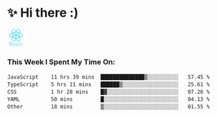 <h1 align="left">✨ Hi there :)</h1>

  <a href="https://reactjs.org/" target="_blank" rel="noreferrer">   
    <img src="https://raw.githubusercontent.com/devicons/devicon/master/icons/react/react-original-wordmark.svg" alt="react" width="40"     
    height="40"/></a>
 
<h3 align="left">This Week I Spent My Time On:</h3>
<!--START_SECTION:waka-->

```txt
JavaScript    11 hrs 39 mins  ██████████████▒░░░░░░░░░░   57.45 %
TypeScript    5 hrs 11 mins   ██████▒░░░░░░░░░░░░░░░░░░   25.61 %
CSS           1 hr 28 mins    █▓░░░░░░░░░░░░░░░░░░░░░░░   07.26 %
YAML          50 mins         █░░░░░░░░░░░░░░░░░░░░░░░░   04.13 %
Other         18 mins         ▒░░░░░░░░░░░░░░░░░░░░░░░░   01.55 %
```

<!--END_SECTION:waka-->

